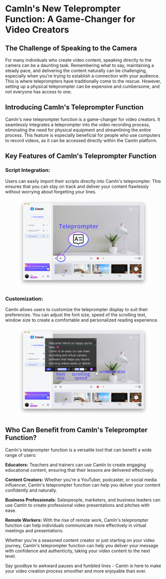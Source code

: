 # CamIn's New Teleprompter Function: A Game-Changer for Video Creators

## The Challenge of Speaking to the Camera

For many individuals who create video content, speaking directly to the camera can be a daunting task. Remembering what to say, maintaining a steady pace, and delivering the content naturally can be challenging, especially when you're trying to establish a connection with your audience. This is where teleprompters have traditionally come to the rescue. However, setting up a physical teleprompter can be expensive and cumbersome, and not everyone has access to one.

## Introducing CamIn's Teleprompter Function

CamIn's new teleprompter function is a game-changer for video creators. It seamlessly integrates a teleprompter into the video recording process, eliminating the need for physical equipment and streamlining the entire process. This feature is especially beneficial for people who use computers to record videos, as it can be accessed directly within the CamIn platform.

## Key Features of CamIn's Teleprompter Function

### Script Integration:&#x20;

Users can easily import their scripts directly into CamIn's teleprompter. This ensures that you can stay on track and deliver your content flawlessly without worrying about forgetting your lines.

<figure><img src=".gitbook/assets/Teleprompter Function 1.png" alt=""><figcaption></figcaption></figure>

### Customization:&#x20;

CamIn allows users to customize the teleprompter display to suit their preferences. You can adjust the font size, speed of the scrolling text, window size to create a comfortable and personalized reading experience.

<figure><img src=".gitbook/assets/Teleprompter Function 2.png" alt=""><figcaption></figcaption></figure>

## Who Can Benefit from CamIn's Teleprompter Function?

CamIn's teleprompter function is a versatile tool that can benefit a wide range of users:

**Educators:** Teachers and trainers can use CamIn to create engaging educational content, ensuring that their lessons are delivered effectively.

**Content Creators:** Whether you're a YouTuber, podcaster, or social media influencer, CamIn's teleprompter function can help you deliver your content confidently and naturally.

**Business Professionals:** Salespeople, marketers, and business leaders can use CamIn to create professional video presentations and pitches with ease.

**Remote Workers:** With the rise of remote work, CamIn's teleprompter function can help individuals communicate more effectively in virtual meetings and presentations.

&#x20;

Whether you're a seasoned content creator or just starting on your video journey, CamIn's teleprompter function can help you deliver your message with confidence and authenticity, taking your video content to the next level.&#x20;

Say goodbye to awkward pauses and fumbled lines - CamIn is here to make your video creation process smoother and more enjoyable than ever.
